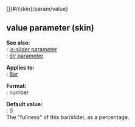 []{#/{skin}/param/value}    
## value parameter (skin)    
**See also:**    
:   [is-slider parameter](ref/%7Bskin%7D/param/is-slider)    
:   [dir parameter](ref/%7Bskin%7D/param/dir)    
<!-- -->    
**Applies to:**    
:   [Bar](ref/%7Bskin%7D/control/bar)    
<!-- -->    
**Format:**    
:   number    
<!-- -->    
**Default value:**    
:   0    
The \"fullness\" of this bar/slider, as a percentage.  